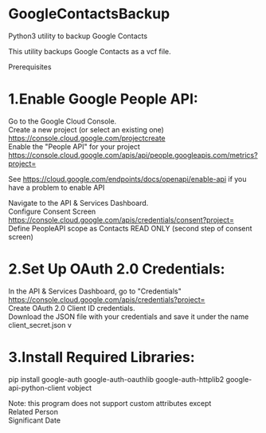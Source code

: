 # GoogleContactsBackup

Python3 utility to backup Google Contacts

This utility backups Google Contacts as a vcf file.

Prerequisites

# 1.Enable Google People API:

Go to the Google Cloud Console. <br>
Create a new project (or select an existing one) https://console.cloud.google.com/projectcreate <br>
Enable the "People API" for your project https://console.cloud.google.com/apis/api/people.googleapis.com/metrics?project= <br>

See https://cloud.google.com/endpoints/docs/openapi/enable-api if you have a problem to enable API <br>

Navigate to the API & Services Dashboard.<br>
Configure Consent Screen https://console.cloud.google.com/apis/credentials/consent?project= <br>
Define PeopleAPI scope as Contacts READ ONLY (second step of consent screen) <br>

# 2.Set Up OAuth 2.0 Credentials:

In the API & Services Dashboard, go to "Credentials" https://console.cloud.google.com/apis/credentials?project= <br>
Create OAuth 2.0 Client ID credentials.<br>
Download the JSON file with your credentials and save it under the name client_secret.json v

# 3.Install Required Libraries:

pip install google-auth google-auth-oauthlib google-auth-httplib2 google-api-python-client vobject <br>

Note: this program does not support custom attributes except <br>
Related Person <br>
Significant Date <br>
